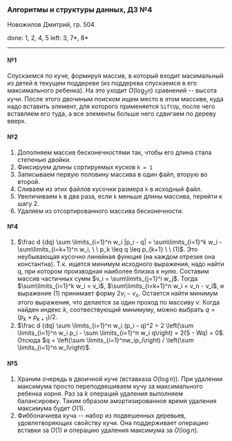 ### Алгоритмы и структуры данных, ДЗ №4

Новожилов Дмитрий, гр. 504

done: 1, 2, 4, 5
left: 3, 7*, 8*

---

#### №1

Спускаемся по куче, формируя массив, в который входит масимальный из детей в текущем поддереве (из поддерева спускаемся в его максимального ребенка). На это уходит $O(\log_2n)$ сравнений -- высота кучи. После этого двочиным поиском ищем место в этом массиве, куда надо вставить элемент, для которого применяется `SiftUp`, после чего вставляем его туда, а все элементы больше него сдвигаем по дереву вверх.

#### №2

1. Дополняем массив бесконечностями так, чтобы его длина стала степенью двойки.
2. Фиксируем длины сортируемых кусков `k = 1`
3. Записываем первую половину массива в один файл, вторую во второй.
4. Сливаем из этих файлов кусочки размера `k` в исходный файл.
5. Увеличиваем `k` в два раза, если `k` меньше длины массива, перейти к шагу 2.
6. Удаляем из отсортированного массива бесконечности.

#### №4

1. $\frac d {dq} \sum \limits_{i=1}^n w_i |p_i - q| = \sum\limits_{i=1}^k w_i - \sum\limits_{i=k+1}^n w_i, \ \ p_k \leq q \leq p_{k+1} \ \ (1)$. Это неубывающая кусочно линейная функция (на каждом отрезке она константна). Т.к. ищется минимум исходного выражения, надо найти q, при котором производная наиболее близка к нулю.
Составим массив частичных сумм $v_i = \sum\limits_{j=1}^i w_j$.
    Тогда $\sum\limits_{i=1}^k w_i = v_i$, $\sum\limits_{i=k+1}^n w_i = v_n - v_i$, и выражение $(1)$ принимает форму $2v_i - v_n$. Остается найти минимум этого выражения, что делается за один проход по массиву $v$. Когда найден индекс $k$, соотвествующий минимуму, можно выбрать $q = (p_k + p_{k + 1}) / 2$.
2. $\frac d {dq} \sum \limits_{i=1}^n w_i (p_i - q)^2 = 2 \left(\sum \limits_{i=1}^n w_i p_i - \sum \limits_{i=1}^n w_i q\right) = 2(S - Wq) = 0$. Отсюда $q = \left(\sum \limits_{i=1}^nw_ip_i\right) / \left(\sum \limits_{i=1}^n w_i\right)$.

#### №5

1. Храним очередь в двоичной куче (вставказа $O(\log n)$). При удалении максимума просто переподвешиваем кучу за максимального ребенка корня. Раз за $k$ операций удаления выполняем балансировку. Таким образом амортизированное время удаления максимума будет $O(1)$.
2. Фиббоначиева куча -- набор из подвешенных деревьев, удовлетворяющих свойству кучи. Она поддерживает операцию вставки за $O(1)$ и операцию удаления максимума за $O(\log n)$.
